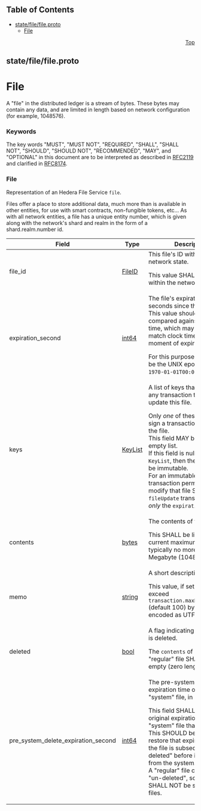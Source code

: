 ## Table of Contents

- [state/file/file.proto](#state_file_file-proto)
    - [File](#proto-File)
  



<a name="state_file_file-proto"></a>
<p align="right"><a href="#top">Top</a></p>

## state/file/file.proto
# File
A "file" in the distributed ledger is a stream of bytes. These bytes may
contain any data, and are limited in length based on network configuration
(for example, 1048576).


### Keywords
The key words "MUST", "MUST NOT", "REQUIRED", "SHALL", "SHALL NOT",
"SHOULD", "SHOULD NOT", "RECOMMENDED", "MAY", and "OPTIONAL" in this
document are to be interpreted as described in [RFC2119](https://www.ietf.org/rfc/rfc2119)
and clarified in [RFC8174](https://www.ietf.org/rfc/rfc8174).


<a name="proto-File"></a>

### File
Representation of an Hedera File Service `file`.

Files offer a place to store additional data, much more than is available in
other entities, for use with smart contracts, non-fungible tokens, etc...
As with all network entities, a file has a unique entity number, which is
given along with the network's shard and realm in the form of a
shard.realm.number id.


| Field | Type | Description |
| ----- | ---- | ----------- |
| file_id | [FileID](#proto-FileID) | This file's ID within the global network state. <p> This value SHALL be unique within the network. |
| expiration_second | [int64](#int64) | The file's expiration time in seconds since the epoch.<br/> This value should be compared against consensus time, which may not exactly match clock time at the moment of expiration. <p> For this purpose, `epoch` SHALL be the UNIX epoch with 0 at `1970-01-01T00:00:00.000Z`. |
| keys | [KeyList](#proto-KeyList) | A list of keys that MUST sign any transaction to create or update this file. <p> Only _one_ of these keys must sign a transaction to delete the file.<br/> This field MAY be `null` or an empty list.<br/> If this field is null or an empty `KeyList`, then the file SHALL be immutable.<br/> For an immutable file, the only transaction permitted to modify that file SHALL be a `fileUpdate` transaction with _only_ the `expirationTime` set. |
| contents | [bytes](#bytes) | The contents of the file. <p> This SHALL be limited to the current maximum file size; typically no more than 1 Megabyte (1048576 bytes). |
| memo | [string](#string) | A short description of the file. <p> This value, if set, MUST NOT exceed `transaction.maxMemoUtf8Bytes` (default 100) bytes when encoded as UTF-8. |
| deleted | [bool](#bool) | A flag indicating that this file is deleted. <p> The `contents` of a deleted "regular" file SHALL be an empty (zero length) bytes. |
| pre_system_delete_expiration_second | [int64](#int64) | The pre-system-delete expiration time of a deleted "system" file, in seconds. <p> This field SHALL contain the original expiration time of a "system" file that is deleted. This SHOULD be used to restore that expiration time if the file is subsequently "un-deleted" before it is purged from the system.<br/> A "regular" file cannot be "un-deleted", so this field SHALL NOT be set for those files. |





 <!-- end messages -->

 <!-- end enums -->

 <!-- end HasExtensions -->

 <!-- end services -->




